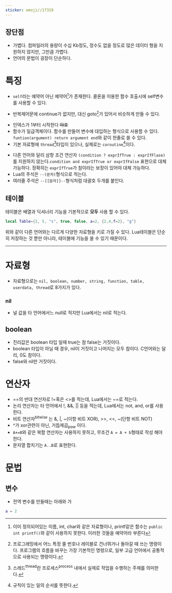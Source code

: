 ```yaml
---
sticker: emoji//1f319
---
```

## 장단점 
- 가볍다. 컴파일러의 용량이 수십 Kb정도, 정수도 없을 정도로 많은 데이터 형을 지원하지 않지만, 그만큼 가볍다.
- 언어의 문법이 굉장이 단순하다.

# 특징
- `self`라는 예약어 아닌 예약어[^1]가 존재한다. 콜론을 이용한 함수 호출시에 self변수를 사용할 수 있다.

[^1]: 이미 정의되어있는 이름, int, char와 같은 자료형이나, printf같은 함수는 `public int printf()`와 같이 사용하지 못한다. 이러한 것들을 예약어라 부른다
- 반복제어문에 continue가 없지만, 대신 goto[^2]가 있어서 비슷하게 만들 수 있다.

[^2]: 프로그래밍에서 어느 특정 줄 번호나 레이블로 건너뛰거나 돌아갈 때 쓰는 명령이다. 프로그램의 흐름을 바꾸는 가장 기본적인 명령으로, 일부 고급 언어에서 공통적으로 사용되는 명령이다.
- 인덱스가 1부터 시작한다 ~~야호~~
- 함수가 일급객체이다. 함수를 만들어 변수에 대입하는 형식으로 사용할 수 있다. `funtion(argument) return argument end`와 같이 한줄로 쓸 수 있다.
- 기본 자료형에 `thread`[^3]타입이 있으나, 실제로는 `coroutine`[^4]이다.

[^3]:스레드<sup>thread</sup>란 프로세스<sup>process</sup> 내에서 실제로 작업을 수행하는 주체를 의미한다.
[^4]:규칙이 있는 일의 순서를 뜻한다.
- 다른 언어와 달리 삼항 조건 연산자 `(condition ? exprIfTrue : exprIfFlase)`를 지원하지 않는다.`condition and exprIfTrue or exprIfFalse` 표현으로 대체 가능하다. 정확히는 `exprIfTrue`가 참이라는 보장이 있어야 대체 가능하다.
- Lua의 주석은 `--(문자)`형식으로 적는다.
- 여러줄 주석은 `--[[문자]]--`형식처럼 대괄호 두개를 붙인다.
## 테이블
테이블은 배열과 딕셔너리 기능을 기본적으로 **모두** 사용 할 수 있다.
```Lua
local Table={2, 5, "s", true, false, a=2, {2,4,f=2}, "g"}
```
위와 같이 다른 언어와는 다르게 다양한 자료형을 키로 가질 수 있다.
Lua테이블은 단순히 저장하는 것 뿐만 아니라, 테이블에 기능을 쓸 수 있기 때문이다.


---
# 자료형
- 자료형으로는 `nil, boolean, number, string, function, table, userdata, thread`로 8가지가 있다.
### nil
- 널 값을 타 언어에서느 null로 적지만 Lua에서는 nil로 적는다.
## boolean
- 진리값은 boolean 타입 일때 true는 참 false는 거짓이다.
- boolean 타입이 아닐 때 경우, nil이 거짓이고 나머지는 모두 참이다. C언어와는 달리, 0도 참이다.
- false와 nil만 거짓이다.
# 연산자
- =\=의 반대 연산자로 !=혹은 <>를 적는데, Lua에서는 ~=로 적는다.
- 논리 연산자는 타 언어에서 !, &&, || 등을 적는데, Lua에서는 not, and, or를 사용한다.
- 비트 연산자<sup>bitwise</sup> 는 &, |, ~(이항 비트 XOR), >>, <<, ~(단항 비트 NOT)
- ^가 xor관련이 아닌, 거듭제곱<sub>pow</sub> 이다.
- `A+=B`와 같은 복함 연산자는 사용하지 못하고, 무조건 `A = A + b`형태로 작성 해야한다.
- 문자열 합치기는 `A..B`로 표현한다.
# 문법
## 변수
- 전역 변수를 만들때는 아래와 가
```Lua
a = 2
```
